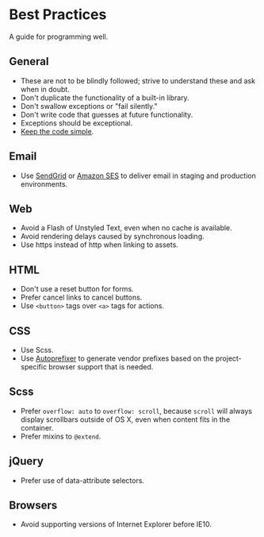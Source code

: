 Best Practices
==============

A guide for programming well.

General
-------

* These are not to be blindly followed; strive to understand these and ask
  when in doubt.
* Don't duplicate the functionality of a built-in library.
* Don't swallow exceptions or "fail silently."
* Don't write code that guesses at future functionality.
* Exceptions should be exceptional.
* [Keep the code simple].

[Keep the code simple]: http://www.readability.com/~/ko2aqda2

Email
-----

* Use [SendGrid] or [Amazon SES] to deliver email in staging and production
  environments.

[Amazon SES]: http://robots.thoughtbot.com/post/3105121049/delivering-email-with-amazon-ses-in-a-rails-3-app
[SendGrid]: https://devcenter.heroku.com/articles/sendgrid

Web
---

* Avoid a Flash of Unstyled Text, even when no cache is available.
* Avoid rendering delays caused by synchronous loading.
* Use https instead of http when linking to assets.

HTML
----

* Don't use a reset button for forms.
* Prefer cancel links to cancel buttons.
* Use `<button>` tags over `<a>` tags for actions.

CSS
---

* Use Scss.
* Use [Autoprefixer][autoprefixer] to generate vendor prefixes based on the
  project-specific browser support that is needed.

[autoprefixer]: https://github.com/postcss/autoprefixer

Scss
----

* Prefer `overflow: auto` to `overflow: scroll`, because `scroll` will always
  display scrollbars outside of OS X, even when content fits in the container.
* Prefer mixins to `@extend`.

jQuery
-------
* Prefer use of data-attribute selectors.


Browsers
--------

* Avoid supporting versions of Internet Explorer before IE10.
